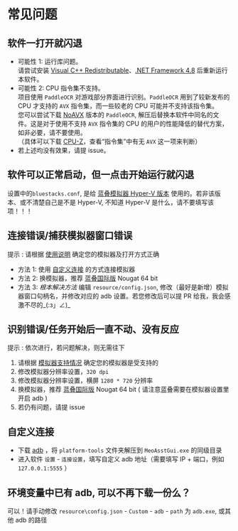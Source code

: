 # 常见问题

## 软件一打开就闪退

- 可能性 1: 运行库问题。  
  请尝试安装 [Visual C++ Redistributable](https://docs.microsoft.com/zh-CN/cpp/windows/latest-supported-vc-redist?view=msvc-160#visual-studio-2015-2017-2019-and-2022)、[.NET Framework 4.8](https://dotnet.microsoft.com/download/dotnet-framework/net48) 后重新运行本软件。
- 可能性 2: CPU 指令集不支持。  
  项目使用 `PaddleOCR` 对游戏部分界面进行识别。`PaddleOCR` 用到了较新发布的 CPU 才支持的 `AVX` 指令集，而一些较老的 CPU 可能并不支持该指令集。  
  您可以尝试下载 [NoAVX](../3rdparty/ppocr_noavx.zip) 版本的 `PaddleOCR`, 解压后替换本软件中同名的文件。这是对于使用不支持 `AVX` 指令集的 CPU 的用户的性能降低的替代方案，如非必要，请不要使用。  
  （具体可以下载 [CPU-Z](https://www.cpuid.com/softwares/cpu-z.html)，查看“指令集”中有无 `AVX` 这一项来判断）  
- 若上述均没有效果，请提 issue。

## 软件可以正常启动，但一点击开始运行就闪退

设置中的`bluestacks.conf`, 是给 [蓝叠模拟器 Hyper-V 版本](https://github.com/MistEO/MeoAssistantArknights/blob/master/docs/%E6%A8%A1%E6%8B%9F%E5%99%A8%E6%94%AF%E6%8C%81.md#%E8%93%9D%E5%8F%A0%E6%A8%A1%E6%8B%9F%E5%99%A8-hyper-v-%E7%89%88%E6%9C%AC) 使用的。若非该版本、或不清楚自己是不是 Hyper-V, 不知道 Hyper-V 是什么，请不要填写该项！！！

## 连接错误/捕获模拟器窗口错误

提示 : 请根据 [使用说明](../README.md#使用说明) 确定您的模拟器及打开方式正确

- 方法 1: 使用 [自定义连接](#自定义连接) 的方式连接模拟器
- 方法 2: 换模拟器，推荐 [蓝叠国际版](https://www.bluestacks.com/download.html) Nougat 64 bit
- 方法 3: _根本解决方法_ 编辑 `resource/config.json`, 修改（最好是新增）模拟器窗口句柄名，并修改对应的 adb 设置。若您修改后可以提 PR 给我，我会感激不尽的_(:з」∠)_

## 识别错误/任务开始后一直不动、没有反应

提示 : 依次进行，若问题解决，则无需往下

1. 请根据 [模拟器支持情况](模拟器支持.md) 确定您的模拟器是受支持的
2. 修改模拟器分辨率设置，`320 dpi`
3. 修改模拟器分辨率设置，横屏 `1280 * 720` 分辨率
4. 换模拟器，推荐 [蓝叠国际版](https://www.bluestacks.com/download.html) Nougat 64 bit ( 请注意蓝叠需要在模拟器设置里开启 adb )
5. 若仍有问题，请提 issue

## 自定义连接

- 下载 [adb](https://dl.google.com/android/repository/platform-tools-latest-windows.zip) ，将 `platform-tools` 文件夹解压到 `MeoAsstGui.exe` 的同级目录
- 进入软件 `设置` - `连接设置`，填写自定义 adb 地址（需要填写 IP + 端口，例如 `127.0.0.1:5555` ）

## 环境变量中已有 adb, 可以不再下载一份么？

可以！请手动修改 `resource\config.json` - `Custom` - `adb` - `path` 为 `adb.exe`, 或其他 adb 的路径
